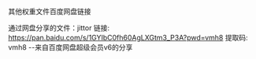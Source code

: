 其他权重文件百度网盘链接



通过网盘分享的文件：jittor
链接: https://pan.baidu.com/s/1GYIbC0fh60AgLXGtm3_P3A?pwd=vmh8 提取码: vmh8 
--来自百度网盘超级会员v6的分享